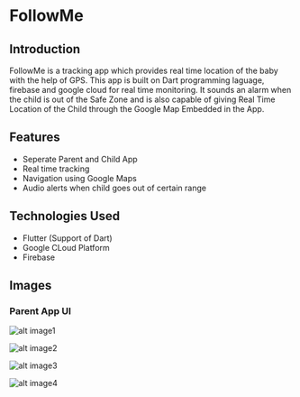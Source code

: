 # FollowMe

## Introduction

FollowMe is a tracking app which provides real time location of the baby with the help of GPS. This app is built on Dart programming laguage, firebase and google cloud for real time monitoring. It sounds an alarm when the child is out of the Safe Zone and is also capable of giving Real Time Location of the Child through the Google Map Embedded in the App.

## Features


<ul>
        <li>Seperate Parent and Child App</li>
        <li>Real time tracking</li>
        <li>Navigation using Google Maps</li>
        <li>Audio alerts when child goes out of certain range</li>

</ul>

## Technologies Used

<ul>
<li>Flutter (Support of Dart)</li>
<li>Google CLoud Platform</li>
<li>Firebase</li>
</ul>

## Images

### Parent App UI

![alt image1](https://ibb.co/wLq5hyR)

![alt image2](https://ibb.co/1qqh4Qr)

![alt image3](https://ibb.co/dBwsXWd)

![alt image4](https://ibb.co/cwGX1mC)
